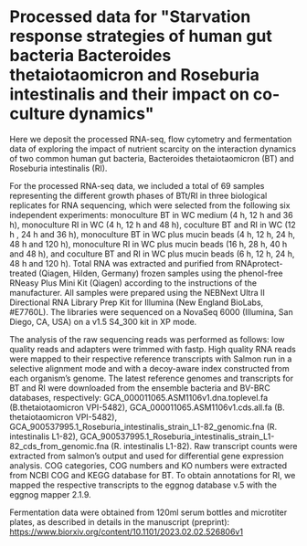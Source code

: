 # Processed data for "Starvation response strategies of human gut bacteria Bacteroides thetaiotaomicron and Roseburia intestinalis and their impact on co-culture dynamics"

Here we deposit the processed RNA-seq, flow cytometry and fermentation data of exploring the impact of nutrient scarcity on the interaction dynamics of two common human gut bacteria, Bacteroides thetaiotaomicron (BT) and Roseburia intestinalis (RI).

For the processed RNA-seq data, we included a total of 69 samples representing the different growth phases of BTt/RI in three biological replicates for RNA sequencing, which were selected from the following six independent experiments: monoculture BT in WC medium (4 h, 12 h and 36 h), monoculture RI in WC (4 h, 12 h and 48 h), coculture BT and RI in WC (12 h , 24 h and 36 h), monoculture BT in WC plus mucin beads (4 h, 12 h, 24 h, 48 h and 120 h), monoculture RI in WC plus mucin beads (16 h, 28 h, 40 h and 48 h), and coculture BT and RI in WC plus mucin beads (6 h, 12 h, 24 h, 48 h and 120 h). Total RNA was extracted and purified from RNAprotect-treated (Qiagen, Hilden, Germany) frozen samples using the phenol-free RNeasy Plus Mini Kit (Qiagen) according to the instructions of the manufacturer. All samples were prepared using the NEBNext Ultra II Directional RNA Library Prep Kit for Illumina (New England BioLabs, #E7760L). The libraries were sequenced on a NovaSeq 6000 (Illumina, San Diego, CA, USA) on a v1.5 S4_300 kit in XP mode. 

The analysis of the raw sequencing reads was performed as follows: low quality reads and adapters were trimmed with fastp. High quality RNA reads were mapped to their respective reference transcripts with Salmon run in a selective alignment mode and with a decoy-aware index constructed from each organism’s genome. The latest reference genomes and transcripts for BT and RI were downloaded from the ensemble bacteria and BV-BRC databases, respectively: GCA_000011065.ASM1106v1.dna.toplevel.fa (B.thetaiotaomicron VPI-5482), GCA_000011065.ASM1106v1.cds.all.fa (B. thetaiotaomicron VPI-5482), GCA_900537995.1_Roseburia_intestinalis_strain_L1-82_genomic.fna (R. intestinalis L1-82), GCA_900537995.1_Roseburia_intestinalis_strain_L1-82_cds_from_genomic.fna (R. intestinalis L1-82). Raw transcript counts were extracted from salmon’s output and used for differential gene expression analysis. COG categories, COG numbers and KO numbers were extracted from NCBI COG and KEGG database for BT. To obtain annotations for RI, we mapped the respective transcripts to the eggnog database v.5 with the eggnog mapper 2.1.9.

Fermentation data were obtained from 120ml serum bottles and microtiter plates, as described in details in the manuscript (preprint): https://www.biorxiv.org/content/10.1101/2023.02.02.526806v1
